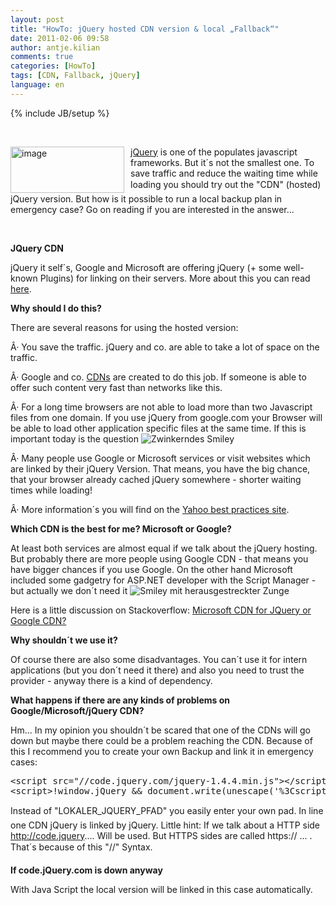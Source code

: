 ```yaml
---
layout: post
title: "HowTo: jQuery hosted CDN version & local „Fallback“"
date: 2011-02-06 09:58
author: antje.kilian
comments: true
categories: [HowTo]
tags: [CDN, Fallback, jQuery]
language: en
---
```

{% include JB/setup %}
<p>&#160;</p>  <p><b></b></p>  <p><a href="http://code-inside.de/blog-in/wp-content/uploads/image120.png"><img style="background-image: none; border-bottom: 0px; border-left: 0px; margin: 0px 10px 0px 0px; padding-left: 0px; padding-right: 0px; display: inline; float: left; border-top: 0px; border-right: 0px; padding-top: 0px" title="image" border="0" alt="image" align="left" src="http://code-inside.de/blog-in/wp-content/uploads/image_thumb29.png" width="182" height="74" /></a><a href="http://docs.jquery.com/Downloading_jQuery">jQuery</a> is one of the populates javascript frameworks. But it´s not the smallest one. To save traffic and reduce the waiting time while loading you should try out the "CDN" (hosted) jQuery version. But how is it possible to run a local backup plan in emergency case? Go on reading if you are interested in the answer...</p>  <p>&#160;</p>  <!--more-->  <p><b>JQuery CDN</b></p>  <p>jQuery it self´s, Google and Microsoft are offering jQuery (+ some well-known Plugins) for linking on their servers. More about this you can read <a href="http://docs.jquery.com/Downloading_jQuery#CDN_Hosted_jQuery">here</a>.</p>  <p><b>Why should I do this?</b></p>  <p><b></b></p>  <p>There are several reasons for using the hosted version:</p>  <p>Â· You save the traffic. jQuery and co. are able to take a lot of space on the traffic.</p>  <p>Â· Google and co. <a href="http://en.wikipedia.org/wiki/Content_delivery_network">CDNs</a> are created to do this job. If someone is able to offer such content very fast than networks like this.</p>  <p>Â· For a long time browsers are not able to load more than two Javascript files from one domain. If you use jQuery from google.com your Browser will be able to load other application specific files at the same time. If this is important today is the question <img style="border-bottom-style: none; border-right-style: none; border-top-style: none; border-left-style: none" class="wlEmoticon wlEmoticon-winkingsmile" alt="Zwinkerndes Smiley" src="http://code-inside.de/blog-in/wp-content/uploads/wlEmoticon-winkingsmile11.png" /></p>  <p>Â· Many people use Google or Microsoft services or visit websites which are linked by their jQuery Version. That means, you have the big chance, that your browser already cached jQuery somewhere - shorter waiting times while loading!</p>  <p>Â· More information´s you will find on the <a href="http://developer.yahoo.com/performance/rules.html">Yahoo best practices site</a>.</p>  <p><b>Which CDN is the best for me? Microsoft or Google? </b></p>  <p><b></b></p>  <p>At least both services are almost equal if we talk about the jQuery hosting. But probably there are more people using Google CDN - that means you have bigger chances if you use Google. On the other hand Microsoft included some gadgetry for ASP.NET developer with the Script Manager - but actually we don´t need it <img style="border-bottom-style: none; border-right-style: none; border-top-style: none; border-left-style: none" class="wlEmoticon wlEmoticon-smilewithtongueout" alt="Smiley mit herausgestreckter Zunge" src="http://code-inside.de/blog-in/wp-content/uploads/wlEmoticon-smilewithtongueout.png" /></p>  <p>Here is a little discussion on Stackoverflow: <a href="http://stackoverflow.com/questions/1447184/microsoft-cdn-for-jquery-or-google-cdn">Microsoft CDN for JQuery or Google CDN?</a></p>  <p><b>Why shouldn´t we use it? </b></p>  <p><b></b></p>  <p>Of course there are also some disadvantages. You can´t use it for intern applications (but you don´t need it there) and also you need to trust the provider - anyway there is a kind of dependency. </p>  <p><b>What happens if there are any kinds of problems on Google/Microsoft/jQuery CDN?</b></p>  <p><b></b></p>  <p>Hm... In my opinion you shouldn´t be scared that one of the CDNs will go down but maybe there could be a problem reaching the CDN. Because of this I recommend you to create your own Backup and link it in emergency cases:</p>  <div style="padding-bottom: 0px; margin: 0px; padding-left: 0px; padding-right: 0px; display: inline; float: none; padding-top: 0px" id="scid:812469c5-0cb0-4c63-8c15-c81123a09de7:082465c2-6699-46ca-a086-1095a41e23fd" class="wlWriterEditableSmartContent"><pre name="code" class="c#">&lt;script src="//code.jquery.com/jquery-1.4.4.min.js"&gt;&lt;/script&gt;
&lt;script&gt;!window.jQuery &amp;&amp; document.write(unescape('%3Cscript src="LOKALER_JQUERY_PFAD"%3E%3C/script%3E'))&lt;/script&gt;</pre></div>

<p>Instead of "LOKALER_JQUERY_PFAD" you easily enter your own pad. In line one CDN jQuery is linked by jQuery. Little hint: If we talk about a HTTP side <a href="http://code.jquery">http://code.jquery</a>.... Will be used. But HTTPS sides are called https:// ... . That´s because of this "//" Syntax. </p>

<p><b>If code.jQuery.com is down anyway </b></p>

<p>With Java Script the local version will be linked in this case automatically. </p>

